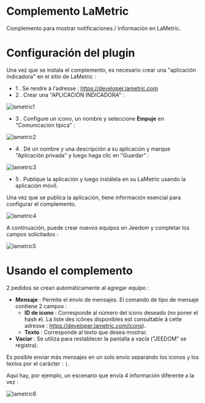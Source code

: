 # Complemento LaMetric

Complemento para mostrar notificaciones / información en LaMetric.

# Configuración del plugin

Una vez que se instala el complemento, es necesario crear una "aplicación indicadora" en el sitio de LaMetric :

-   1 \. Se rendre à l'adresse : <https://developer.lametric.com>
-   2 \. Crear una "APLICACIÓN INDICADORA" :

![lametric1](./images/lametric1.png)

-   3 \. Configure un icono, un nombre y seleccione **Empuje** en "Comunicación típica" :

![lametric2](./images/lametric2.png)

-   4 \. Dé un nombre y una descripción a su aplicación y marque "Aplicación privada" y luego haga clic en "Guardar" :

![lametric3](./images/lametric3.png)

-   5 \. Publique la aplicación y luego instálela en su LaMetric usando la aplicación móvil.

Una vez que se publica la aplicación, tiene información esencial para configurar el complemento.

![lametric4](./images/lametric4.png)

A continuación, puede crear nuevos equipos en Jeedom y completar los campos solicitados :

![lametric5](./images/lametric5.png)

# Usando el complemento

2 pedidos se crean automáticamente al agregar equipo :

-   **Mensaje** : Permite el envío de mensajes. El comando de tipo de mensaje contiene 2 campos :
    - **ID de icono** : Corresponde al número del icono deseado (no poner el hash ``#``). La liste des icônes disponibles est consultable à cette adresse : <https://developer.lametric.com/icons>).
    - **Texto** : Corresponde al texto que desea mostrar.
-   **Vaciar** : Se utiliza para restablecer la pantalla a vacía ("JEEDOM" se registra).

Es posible enviar más mensajes en un solo envío separando los iconos y los textos por el carácter : ``|``.

Aquí hay, por ejemplo, un escenario que envía 4 información diferente a la vez :

![lametric6](./images/lametric6.png)
